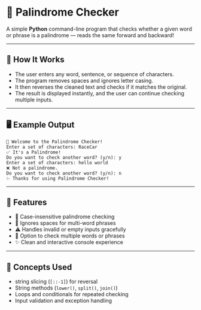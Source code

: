 # 🔁 Palindrome Checker

A simple **Python** command-line program that checks whether a given word or phrase is a palindrome — reads the same forward and backward!

---

## 🧠 How It Works
- The user enters any word, sentence, or sequence of characters.
- The program removes spaces and ignores letter casing.
- It then reverses the cleaned text and checks if it matches the original.
- The result is displayed instantly, and the user can continue checking multiple inputs.

---

## 🖥️ Example Output
```text
🔁 Welcome to the Palindrome Checker!
Enter a set of characters: RaceCar
✅ It's a Palindrome!
Do you want to check another word? (y/n): y
Enter a set of characters: hello world
❌ Not a palindrome.
Do you want to check another word? (y/n): n
✨ Thanks for using Palindrome Checker!
```

---

## 🧩 Features
- 🔡 Case-insensitive palindrome checking
- 🧹 Ignores spaces for multi-word phrases
- ⚠️ Handles invalid or empty inputs gracefully
- 🔁 Option to check multiple words or phrases
- ✨ Clean and interactive console experience

---

## 🧱 Concepts Used
- string slicing (`[::-1]`) for reversal  
- String methods (`lower()`, `split()`, `join()`)  
- Loops and conditionals for repeated checking  
- Input validation and exception handling  